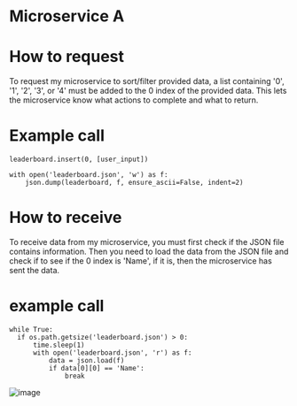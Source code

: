 # Microservice A

# How to request
  To request my microservice to sort/filter provided data, a list containing '0', '1', '2', '3', or '4' must be added to the 0 index of the provided data.
  This lets the microservice know what actions to complete and what to return.

  # Example call
    leaderboard.insert(0, [user_input])
  
    with open('leaderboard.json', 'w') as f:
        json.dump(leaderboard, f, ensure_ascii=False, indent=2)
  
# How to receive 
  To receive data from my microservice, you must first check if the JSON file contains information. Then you need to load the data from the JSON file and check if to see if the 0 index is 'Name', if it is, then the microservice has sent the data.

  # example call
    while True:
      if os.path.getsize('leaderboard.json') > 0:
          time.sleep(1)
          with open('leaderboard.json', 'r') as f:
              data = json.load(f)
              if data[0][0] == 'Name':
                  break

![image](https://github.com/user-attachments/assets/2262f318-3f8d-41e8-b0e1-5a94edbf82cf)
